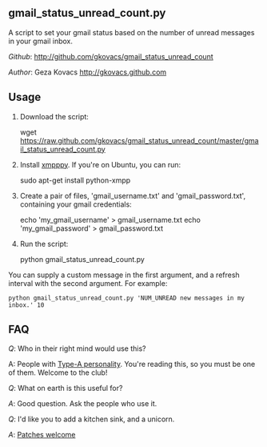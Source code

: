 gmail_status_unread_count.py
-----

A script to set your gmail status based on the number of unread messages in your gmail inbox.

*Github*: http://github.com/gkovacs/gmail_status_unread_count

*Author*: Geza Kovacs http://gkovacs.github.com

Usage
-----

1) Download the script:

    wget https://raw.github.com/gkovacs/gmail_status_unread_count/master/gmail_status_unread_count.py

2) Install [xmpppy](http://xmpppy.sourceforge.net/). If you're on Ubuntu, you can run:

    sudo apt-get install python-xmpp

3) Create a pair of files, 'gmail_username.txt' and 'gmail_password.txt', containing your gmail credentials:

    echo 'my_gmail_username' > gmail_username.txt
    echo 'my_gmail_password' > gmail_password.txt

3) Run the script:

    python gmail_status_unread_count.py

You can supply a custom message in the first argument, and a refresh interval with the second argument. For example:

    python gmail_status_unread_count.py 'NUM_UNREAD new messages in my inbox.' 10

FAQ
---

*Q*: Who in their right mind would use this?

A: People with [Type-A personality](http://en.wikipedia.org/wiki/Type_A_personality). You're reading this, so you must be one of them. Welcome to the club!

*Q*: What on earth is this useful for?

*A*: Good question. Ask the people who use it.

*Q*: I'd like you to add a kitchen sink, and a unicorn.

*A*: [Patches welcome](https://github.com/gkovacs/gmail_status_unread_count/pulls)


